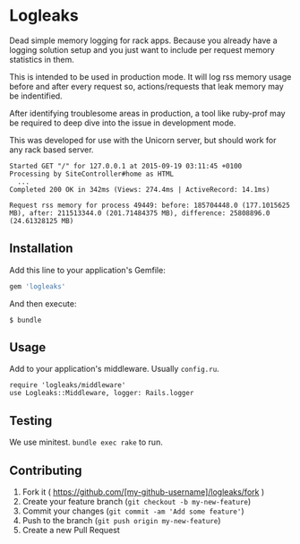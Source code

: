 # Logleaks

Dead simple memory logging for rack apps. Because you already have a logging solution setup
and you just want to include per request memory statistics in them.

This is intended to be used in production mode. It will log rss memory usage before and after
every request so, actions/requests that leak memory may be indentified.

After identifying troublesome areas in production, a tool like ruby-prof may be required to
deep dive into the issue in development mode.

This was developed for use with the Unicorn server, but should work for any rack based server.

```
Started GET "/" for 127.0.0.1 at 2015-09-19 03:11:45 +0100
Processing by SiteController#home as HTML
  ...
Completed 200 OK in 342ms (Views: 274.4ms | ActiveRecord: 14.1ms)

Request rss memory for process 49449: before: 185704448.0 (177.1015625 MB), after: 211513344.0 (201.71484375 MB), difference: 25808896.0 (24.61328125 MB)
```

## Installation

Add this line to your application's Gemfile:

```ruby
gem 'logleaks'
```

And then execute:

    $ bundle

## Usage

Add to your application's middleware. Usually `config.ru`.

```
require 'logleaks/middleware'
use Logleaks::Middleware, logger: Rails.logger
```

## Testing

We use minitest. `bundle exec rake` to run.

## Contributing

1. Fork it ( https://github.com/[my-github-username]/logleaks/fork )
2. Create your feature branch (`git checkout -b my-new-feature`)
3. Commit your changes (`git commit -am 'Add some feature'`)
4. Push to the branch (`git push origin my-new-feature`)
5. Create a new Pull Request
